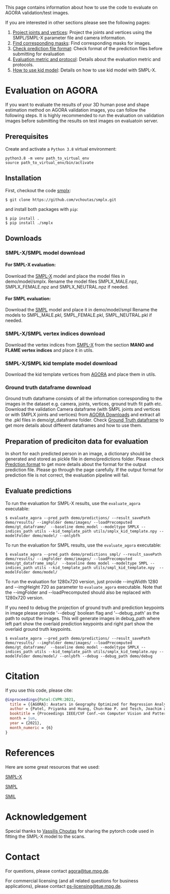 This page contains information about how to use the code to evaluate on AGORA validation/test images. 

If you are interested in other sections please see the following pages:

1. [Project joints and vertices](docs/project_joints_vertices.md):
Project the joints and vertices using the SMPL/SMPL-X parameter file and camera information.
2. [Find corresponding masks](docs/corresponding_masks.md): Find corresponding masks for images.
3. [Check prediction file format](docs/prediction_format.md): Check format of the prediction files before submitting for evaluation
4. [Evaluation metric and protocol](docs/evaluation_metric.md): Details about the evaluation metric and protocols.
5. [How to use kid model](docs/kid_model.md): Details on how to use kid model with SMPL-X.

# Evaluation on AGORA
If you want to evaluate the results of your 3D human pose and shape estimation method on AGORA validation images, you can follow the following steps. It is highly recommended to run the evaluation on validation images before submitting the results on test images on evaluatoin server. 


## Prerequisites
Create and activate a `Python 3.8` virtual environment:
```
python3.8 -m venv path_to_virtual_env
source path_to_virtual_env/bin/activate
```

## Installation
First, checkout the code [smplx](https://github.com/vchoutas/smplx.git):
```
$ git clone https://github.com/vchoutas/smplx.git
```

and install both packages with `pip`:
```
$ pip install .
$ pip install ./smplx
```

## Downloads
### SMPL-X/SMPL model download

#### For SMPL-X evaluation:
Download the [SMPL-X](https://smpl-x.is.tue.mpg.de/) model and place the model files in demo/model/smplx. 
Rename the model files SMPLX_MALE.npz, SMPLX_FEMALE.npz and SMPLX_NEUTRAL.npz if needed.

#### For SMPL evaluation:
Download the [SMPL](https://smpl.is.tue.mpg.de/) model and place it in demo/model/smpl
Rename the models to SMPL_MALE.pkl, SMPL_FEMALE.pkl, SMPL_NEUTRAL.pkl if needed.

### SMPL-X/SMPL vertex indices download
Download the vertex indices from [SMPL-X](https://smpl-x.is.tue.mpg.de/) from the section **MANO and FLAME vertex indices** and place it in utils.

### SMPL-X/SMPL kid template model download
Download the kid template vertices from [AGORA](https://agora.is.tue.mpg.de) and place them in utils.

### Ground truth dataframe download
Ground truth dataframe consists of all the information corresponding to the images in the dataset e.g. camera, joints, vertices, ground truth fit path etc.
Download the validation Camera dataframe (with SMPL joints and vertices or with SMPLX joints and vertices) from [AGORA Downloads](https://agora.is.tue.mpg.de/download.php) and extract all the .pkl files in demo/gt_dataframe folder.
Check [Ground Truth dataframe](docs/gt_dataframe.md) to get more details about different dataframes and how to use them.

## Preparation of prediciton data for evaluation
In short for each predicted person in an image, a dictionary should be generated and stored as pickle file in demo/predictions folder.
Please check [Predction format](docs/prediction_format.md) to get more details about the format for the output prediction file. Please go through the page carefully. If the output format for prediction file is not correct, the evaluation pipeline will fail.

## Evaluate predictions

To run the evaluation for SMPL-X results, use the `evaluate_agora` executable:
```
$ evaluate_agora --pred_path demo/predictions/ --result_savePath demo/results/ --imgFolder demo/images/ --loadPrecomputed demo/gt_dataframe/  --baseline demo_model --modeltype SMPLX --indices_path utils --kid_template_path utils/smplx_kid_template.npy --modelFolder demo/model/ --onlybfh

```
To run the evaluation for SMPL results, use the `evaluate_agora` executable:
```
$ evaluate_agora --pred_path demo/predictions_smpl/ --result_savePath demo/results/ --imgFolder demo/images/ --loadPrecomputed demo/gt_dataframe_smpl/  --baseline demo_model --modeltype SMPL --indices_path utils --kid_template_path utils/smpl_kid_template.npy  --modelFolder demo/model/

```

To run the evaluation for 1280x720 version, just provide --imgWidth 1280 and --imgHeight 720 as parameter to `evaluate_agora` executable. Note that the --imgFolder and --loadPrecomputed should also be replaced with 1280x720 version.

If you need to debug the projection of ground truth and prediction keypoints in image please provide '--debug' boolean flag and '--debug_path' as the path to output the images. This will generate images in debug_path where left part show the overlaid prediction keypoints and right part show the overlaid ground truth keypoints.

```
$ evaluate_agora --pred_path demo/predictions/ --result_savePath demo/results/ --imgFolder demo/images/ --loadPrecomputed demo/gt_dataframe/  --baseline demo_model --modeltype SMPLX --indices_path utils --kid_template_path utils/smplx_kid_template.npy --modelFolder demo/model/ --onlybfh --debug --debug_path demo/debug
```

# Citation
If you use this code, please cite:

```bibtex
@inproceedings{Patel:CVPR:2021,
  title = {{AGORA}: Avatars in Geography Optimized for Regression Analysis}, 
  author = {Patel, Priyanka and Huang, Chun-Hao P. and Tesch, Joachim and Hoffmann, David T. and Tripathi, Shashank and Black, Michael J.}, 
  booktitle = {Proceedings IEEE/CVF Conf.~on Computer Vision and Pattern Recognition ({CVPR})}, 
  month = jun,
  year = {2021},
  month_numeric = {6}
}
```

# References

Here are some great resources that we used:

[SMPL-X](https://smpl-x.is.tue.mpg.de/)

[SMPL](https://smpl.is.tue.mpg.de/)

[SMIL](https://www.iosb.fraunhofer.de/en/competences/image-exploitation/object-recognition/sensor-networks/motion-analysis.html)


# Acknowledgement
Special thanks to [Vassilis Choutas](https://ps.is.tuebingen.mpg.de/person/vchoutas) for sharing the pytorch code used in fitting the SMPL-X model to the scans.

# Contact
For questions, please contact agora@tue.mpg.de.

For commercial licensing (and all related questions for business applications), please contact ps-licensing@tue.mpg.de.
